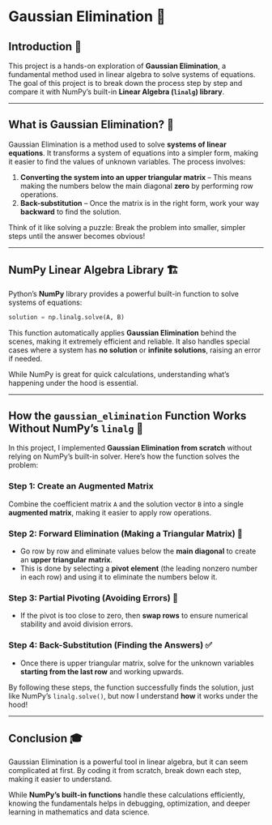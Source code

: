 # **Gaussian Elimination 🚀**  

## **Introduction 🎯**  
This project is a hands-on exploration of **Gaussian Elimination**, a fundamental method used in linear algebra to solve systems of equations. The goal of this project is to break down the process step by step and compare it with NumPy’s built-in **Linear Algebra (`linalg`) library**.  

---

## **What is Gaussian Elimination? 🤔**  
Gaussian Elimination is a method used to solve **systems of linear equations**. It transforms a system of equations into a simpler form, making it easier to find the values of unknown variables. The process involves:  

1. **Converting the system into an upper triangular matrix** – This means making the numbers below the main diagonal **zero** by performing row operations.  
2. **Back-substitution** – Once the matrix is in the right form, work your way **backward** to find the solution.  

Think of it like solving a puzzle: Break the problem into smaller, simpler steps until the answer becomes obvious!  

---

## **NumPy Linear Algebra Library 🏗️**  
Python’s **NumPy** library provides a powerful built-in function to solve systems of equations:  

```python
solution = np.linalg.solve(A, B)
```
This function automatically applies **Gaussian Elimination** behind the scenes, making it extremely efficient and reliable. It also handles special cases where a system has **no solution** or **infinite solutions**, raising an error if needed.  

While NumPy is great for quick calculations, understanding what’s happening under the hood is essential.

---

## **How the `gaussian_elimination` Function Works Without NumPy’s `linalg` 📌**  
In this project, I implemented **Gaussian Elimination from scratch** without relying on NumPy’s built-in solver. Here’s how the function solves the problem:  

### **Step 1: Create an Augmented Matrix**  
Combine the coefficient matrix `A` and the solution vector `B` into a single **augmented matrix**, making it easier to apply row operations.  

### **Step 2: Forward Elimination (Making a Triangular Matrix) 🔺**  
- Go row by row and eliminate values below the **main diagonal** to create an **upper triangular matrix**.  
- This is done by selecting a **pivot element** (the leading nonzero number in each row) and using it to eliminate the numbers below it.  

### **Step 3: Partial Pivoting (Avoiding Errors) 🔄**  
- If the pivot is too close to zero, then **swap rows** to ensure numerical stability and avoid division errors.  

### **Step 4: Back-Substitution (Finding the Answers) ✅**  
- Once there is upper triangular matrix, solve for the unknown variables **starting from the last row** and working upwards.  

By following these steps, the function successfully finds the solution, just like NumPy’s `linalg.solve()`, but now I understand **how** it works under the hood!  

---

## **Conclusion 🎓**  
Gaussian Elimination is a powerful tool in linear algebra, but it can seem complicated at first. By coding it from scratch, break down each step, making it easier to understand.  

While **NumPy’s built-in functions** handle these calculations efficiently, knowing the fundamentals helps in debugging, optimization, and deeper learning in mathematics and data science. 